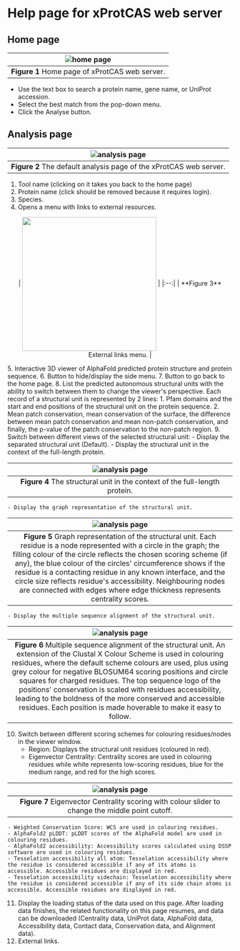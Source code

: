 # Help page for xProtCAS web server

## Home page

| ![home page](https://raw.githubusercontent.com/hkotb/xProtCAS/main/img/homepage.png) |
|:--:|
| **Figure 1** Home page of xProtCAS web server. |
- Use the text box to search a protein name, gene name, or UniProt accession.
- Select the best match from the pop-down menu.
- Click the Analyse button.

## Analysis page

| ![analysis page](https://raw.githubusercontent.com/hkotb/xProtCAS/main/img/analysis_page1.png) |
|:--:|
| **Figure 2** The default analysis page of the xProtCAS web server. |
1. Tool name (clicking on it takes you back to the home page)
2. Protein name (click should be removed because it requires login).
3. Species.
4. Opens a menu with links to external resources.
<p align="center">
| <img align="center" src="https://raw.githubusercontent.com/hkotb/xProtCAS/main/img/analysis_page2.png" width="300"/> |
|:--:|
| **Figure 3** External links menu. |
</p>
5. Interactive 3D viewer of AlphaFold predicted protein structure and protein sequence.
6. Button to hide/display the side menu.
7. Button to go back to the home page.
8. List the predicted autonomous structural units with the ability to switch between them to change the viewer's perspective. Each record of a structural unit is represented by 2 lines:
    1. Pfam domains and the start and end positions of the structural unit on the protein sequence.
    2. Mean patch conservation, mean conservation of the surface, the difference between mean patch conservation and mean non-patch conservation, and finally, the p-value of the patch conservation to the non-patch region.
9. Switch between different views of the selected structural unit:
    - Display the separated structural unit (Default).
    - Display the structural unit in the context of the full-length protein.

| ![analysis page](https://raw.githubusercontent.com/hkotb/xProtCAS/main/img/analysis_page3.png) |
|:--:|
| **Figure 4** The structural unit in the context of the full-length protein. |
    - Display the graph representation of the structural unit.

| ![analysis page](https://raw.githubusercontent.com/hkotb/xProtCAS/main/img/analysis_page4.png) |
|:--:|
| **Figure 5** Graph representation of the structural unit. Each residue is a node represented with a circle in the graph; the filling colour of the circle reflects the chosen scoring scheme (if any), the blue colour of the circles' circumference shows if the residue is a contacting residue in any known interface, and the circle size reflects residue's accessibility. Neighbouring nodes are connected with edges where edge thickness represents centrality scores. |
    - Display the multiple sequence alignment of the structural unit.

| ![analysis page](https://raw.githubusercontent.com/hkotb/xProtCAS/main/img/analysis_page5.png)| 
|:--:|
| **Figure 6** Multiple sequence alignment of the structural unit. An extension of the Clustal X Colour Scheme is used in colouring residues, where the default scheme colours are used, plus using grey colour for negative BLOSUM64 scoring positions and circle squares for charged residues. The top sequence logo of the positions' conservation is scaled with residues accessibility, leading to the boldness of the more conserved and accessible residues. Each position is made hoverable to make it easy to follow. |
10. Switch between different scoring schemes for colouring residues/nodes in the viewer window.
    - Region: Displays the structural unit residues (coloured in red).
    - Eigenvector Centrality: Centrality scores are used in colouring residues while white represents low-scoring residues, blue for the medium range, and red for the high scores.

| ![analysis page](https://raw.githubusercontent.com/hkotb/xProtCAS/main/img/analysis_page6.png)| 
|:--:|
| **Figure 7** Eigenvector Centrality scoring with colour slider to change the middle point cutoff. |
    - Weighted Conservation Score: WCS are used in colouring residues.
    - AlphaFold2 pLDDT: pLDDT scores of the AlphaFold model are used in colouring residues.
    - AlphaFold2 accessibility: Accessibility scores calculated using DSSP software are used in colouring residues.
    - Tesselation accessibility all atom: Tesselation accessibility where the residue is considered accessible if any of its atoms is accessible. Accessible residues are displayed in red.
    - Tesselation accessibility sidechain: Tesselation accessibility where the residue is considered accessible if any of its side chain atoms is accessible. Accessible residues are displayed in red.
11. Display the loading status of the data used on this page. After loading data finishes, the related functionality on this page resumes, and data can be downloaded (Centrality data, UniProt data, AlphaFold data, Accessibility data, Contact data, Conservation data, and Alignment data).
12. External links.
